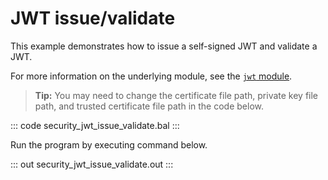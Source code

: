 # JWT issue/validate

This example demonstrates how to issue a self-signed JWT and validate a JWT.

For more information on the underlying module, see the [`jwt` module](https://lib.ballerina.io/ballerina/jwt/latest/).

>**Tip:** You may need to change the certificate file path, private key file path, and trusted certificate file path in the code below.

::: code security_jwt_issue_validate.bal :::

Run the program by executing command below.

::: out security_jwt_issue_validate.out :::

